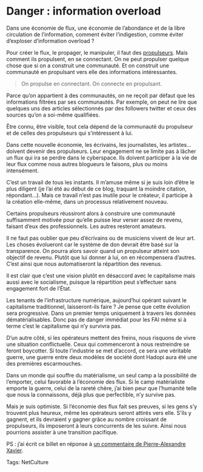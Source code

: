 # Danger : information overload

Dans une économie de flux, une économie de l’abondance et de la libre circulation de l’information, comment éviter l’indigestion, comme éviter d’exploser d’information overload ?

Pour créer le flux, le propager, le manipuler, il faut des [propulseurs](/tag/propulseur/). Mais comment ils propulsent, en se connectant. On ne peut propulser quelque chose que si on a construit une communauté. Et on construit une communauté en propulsant vers elle des informations intéressantes.

> On propulse en connectant. On connecte en propulsant.

Parce qu’on appartient à des communautés, on ne reçoit par défaut que les informations filtrées par ses communautés. Par exemple, on peut ne lire que quelques uns des articles sélectionnés par des followers twitter et ceux des sources qu’on a soi-même qualifiées.

Être connu, être visible, tout cela dépend de la communauté du propulseur et de celles des propulseurs qui s’intéressent à lui.

Dans cette nouvelle économie, les écrivains, les journalistes, les artistes… doivent devenir des propulseurs. Leur engagement ne se limite pas à lâcher un flux qui ira se perdre dans le cyberspace. Ils doivent participer à la vie de leur flux comme nous autres blogueurs le faisons, plus ou moins intensément.

C’est un travail de tous les instants. Il m’amuse même si je suis loin d’être le plus diligent (je l’ai été au début de ce blog, traquant la moindre citation, répondant…). Mais ce travail n’est pas inutile pour le créateur, il participe à la création elle-même, dans un processus relativement nouveau.

Certains propulseurs réussiront alors à construire une communauté suffisamment motivée pour qu’elle puisse leur verser assez de revenu, faisant d’eux des professionnels. Les autres resteront amateurs.

Il ne faut pas oublier que peu d’écrivains ou de musiciens vivent de leur art. Les choses évolueront car le système de don devrait être basé sur la transparence. On pourra alors savoir quand un propulseur atteint son objectif de revenu. Plutôt que lui donner à lui, on en récompensera d’autres. C’est ainsi que nous automatiseront la répartition des revenus.

Il est clair que c’est une vision plutôt en désaccord avec le capitalisme mais aussi avec le socialisme, puisque la répartition peut s’effectuer sans engagement fort de l’État.

Les tenants de l’infrastructure numérique, aujourd’hui opérant suivant le capitalisme traditionnel, laisseront-ils faire ? Je pense que cette évolution sera progressive. Dans un premier temps uniquement à travers les données dématérialisables. Donc pas de danger immédiat pour les FAI même si à terme c’est le capitalisme qui n’y survivra pas.

D’un autre côté, si les opérateurs mettent des freins, nous risquons de vivre une situation conflictuelle. Ceux qui commenceront à nous restreindre se feront boycotter. Si toute l’industrie se met d’accord, ce sera une véritable guerre, une guerre entre deux modèles de société dont Hadopi aura été une des premières escarmouches.

Dans un monde qui souffre du matérialisme, un seul camp a la possibilité de l’emporter, celui favorable à l’économie des flux. Si le camp matérialiste emporte la guerre, celui de la rareté chère, j’ai bien peur que l’humanité telle que nous la connaissons, déjà plus que perfectible, n’y survive pas.

Mais je suis optimiste. Si l’économie des flux fait ses preuves, si les gens s’y trouvent plus heureux, même les opérateurs seront attirés vers elle. S’ils y gagnent, et ils devraient y gagner grâce au nombre croissant de propulseurs, ils imposeront à leurs concurrents de les suivre. Ainsi nous pourrions assister à une transition pacifique.

PS : j’ai écrit ce billet en réponse à [un commentaire de Pierre-Alexandre Xavier](/2009/08/31/leconomie-des-flux/#comment-69130).

Tags: NetCulture